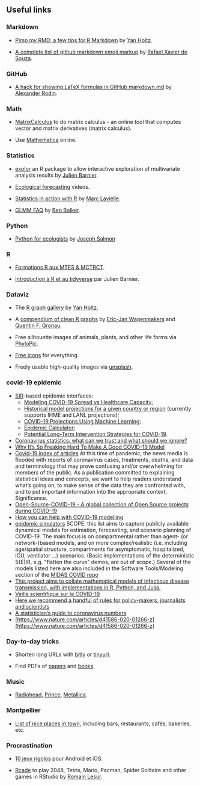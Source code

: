 ## Useful links

### Markdown

* [Pimp my RMD: a few tips for R Markdown](https://holtzy.github.io/Pimp-my-rmd/) by [Yan Holtz](https://www.yan-holtz.com/).

* [A complete list of github markdown emoji markup](https://gist.github.com/rxaviers/7360908) by [Rafael Xavier de Souza](http://rafael.xavier.blog.br/).

### GitHub

* [A hack for showing LaTeX formulas in GitHub markdown.md](https://gist.github.com/a-rodin/fef3f543412d6e1ec5b6cf55bf197d7b) by [Alexander Rodin](https://gist.github.com/a-rodin).

### Math

*  [MatrixCalculus](http://www.matrixcalculus.org/) to do matrix calculus - an online tool that computes vector and matrix derivatives (matrix calculus). 

* Use [Mathematica](https://www.wolframalpha.com/examples/) online.

### Statistics

* [explor](https://juba.github.io/explor/) an R package to allow interactive exploration of multivariate analysis results by [Julien Barnier](https://data.nozav.org/).

* [Ecological forecasting](https://www.youtube.com/channel/UCZ2KQdo1-FhNRtEBYxai5Aw) videos.

* [Statistics in action with R](http://sia.webpopix.org/index.html) by [Marc Lavielle](http://www.cmap.polytechnique.fr/~lavielle/).

* [GLMM FAQ](https://bbolker.github.io/mixedmodels-misc/glmmFAQ.html) by [Ben Bolker](https://ms.mcmaster.ca/~bolker/).

### Python 

* [Python for ecologists](http://josephsalmon.eu/HLMA408.html) by [Joseph Salmon](http://josephsalmon.eu/)

### R 

* [Formations R aux MTES & MCTRCT](https://mtes-mct.github.io/parcours-r/).

* [Introduction à R et au tidyverse](https://juba.github.io/tidyverse/index.html) par Julien Barnier. 

### Dataviz

* The [R graph gallery](https://www.r-graph-gallery.com/) by [Yan Holtz](https://www.yan-holtz.com/).

* A [compendium of clean R graphs](http://shinyapps.org/apps/RGraphCompendium/index.php?utm_content=buffer631a3&utm_medium=social&utm_source=twitter.com&utm_campaign=buffer) by [Eric-Jan Wagenmakers](http://www.ejwagenmakers.com/) and [Quentin F. Gronau](https://github.com/quentingronau).

* Free silhouette images of animals, plants, and other life forms via [PhyloPic](http://phylopic.org/).

* [Free icons](https://thenounproject.com/) for everything.

* Freely usable high-quality images via [unsplash](https://unsplash.com/). 

### covid-19 epidemic

* [SIR](https://www.nature.com/articles/s41592-020-0822-z?draft=collection)-based epidemic interfaces: 
    * [Modeling COVID-19 Spread vs Healthcare Capacity](https://alhill.shinyapps.io/COVID19seir/);
    * [Historical model projections for a given country or region](https://www.covid-projections.com/) (currently supports IHME and LANL projections);
    * [COVID-19 Projections Using Machine Learning](https://covid19-projections.com/);
    * [Epidemic Calculator](https://gabgoh.github.io/COVID/index.html);
    * [Potential Long-Term Intervention Strategies for COVID-19](http://covid-measures.stanford.edu/).
* [Coronavirus statistics: what can we trust and what should we ignore?](https://www.theguardian.com/world/2020/apr/12/coronavirus-statistics-what-can-we-trust-and-what-should-we-ignore)
* [Why It’s So Freaking Hard To Make A Good COVID-19 Model](https://fivethirtyeight.com/features/why-its-so-freaking-hard-to-make-a-good-covid-19-model/)
* [Covid-19 index of articles](https://www.significancemagazine.com/647?fbclid=IwAR30SVkNF84OsMQAbPUrWMAwiQHBTWCBoJYW5Ag8n7gaIyeOM1GB-Fe5xFs) At this time of pandemic, the news media is flooded with reports of coronavirus cases, treatments, deaths, and data and terminology that may prove confusing and/or overwhelming for members of the public. As a publication committed to explaining statistical ideas and concepts, we want to help readers understand what’s going on, to make sense of the data they are confronted with, and to put important information into the appropriate context. Significance.
* [Open-Source-COVID-19 - A global collection of Open Source projects during COVID-19](http://open-source-covid-19.weileizeng.com/)
* [How you can help with COVID-19 modelling](https://www.nature.com/articles/s42254-020-0175-7?fbclid=IwAR0-MhfxDf0Sa4p1EKAWavaVu3qwlogaJN5fNzJQtVAk0ghXBz87ZmYZOj8)
* [epidemic simulators](https://docs.google.com/spreadsheets/d/1hUZlVDPfa5C8KgURoP_3dAiUQgI6rdb7A5e_g8NcPaY/edit?ts=5e9606f3#gid=0) SCOPE: this list aims to capture publicly available dynamical models for estimation, forecasting, and scenario planning of COVID-19. The main focus is on compartmental rather than agent- (or network-)based models, and on more complex/realistic (i.e. including age/spatial structure, compartments for asymptomatic, hospitalized, ICU, ventilator ...) scenarios. (Basic implementations of the deterministic S(E)IR, e.g. "flatten the curve" demos, are out of scope.) Several of the models listed here are also included in the Software Tools/Modeling section of the [MIDAS COVID repo](https://github.com/midas-network/COVID-19/tree/master/software_tools)
* [This project aims to collate mathematical models of infectious disease transmission, with implementations in R, Python, and Julia.](http://epirecip.es/epicookbook/)
* [ Veille scientifique sur le COVID-19](https://bibliovid.org/?fbclid=IwAR3gVKmwAHaxcZpZnt3vbUUZ93uKiQNDMX93kO5b0KWw3O_Adw-z88v4DtI)
* [Here we recommend a handful of rules for policy-makers, journalists and scientists](https://rssdss.design.blog/2020/03/31/all-models-are-wrong-but-some-are-completely-wrong/)
* [A statistician’s guide to coronavirus numbers](https://www.statslife.org.uk/features/4474-a-statistician-s-guide-to-coronavirus-numbers)
* [https://www.nature.com/articles/d41586-020-01266-z](https://www.nature.com/articles/d41586-020-01266-z)

### Day-to-day tricks

* Shorten long URLs with [bitly](https://bitly.com/) or [tinyurl](https://tinyurl.com/create.php?source=indexpage&url=https%3A%2F%2Fpubs.rsna.org%2Fdoi%2F10.1148%2Frg.2017170077%3Furl_ver%3DZ39.88-2003%26rfr_id%3Dori%3Arid%3Acrossref.org%26rfr_dat%3Dcr_pub%253dpubmed&submit=Make+TinyURL%21&alias=).

* Find PDFs of [papers](https://scihub.unblockit.one/) and [books](http://93.174.95.27/).

### Music

* [Radiohead](https://www.youtube.com/channel/UCr_iyUANcn9OX_yy9piYoLw/playlists?view=50&sort=dd&shelf_id=3579731707244514300), [Prince](https://www.youtube.com/user/prince/featured), [Metallica](https://www.youtube.com/channel/UCbulh9WdLtEXiooRcYK7SWw).  

### Montpellier 

* [List of nice places in town](https://www.google.com/maps/d/u/0/viewer?mid=1O_HoGFxRu4Kv52qfv3CA5NVoWiy_dAWk&ll=43.58423373369787%2C3.9502883500000507&z=12), including bars, restaurants, cafés, bakeries, etc.

### Procrastination

* [10 jeux rigolos](https://www.lemonde.fr/pixels/article/2020/05/03/jeux-video-notre-selection-de-dix-nouveaux-jeux-mobiles-delirants_6038509_4408996.html) pour Android et iOS.

* [Rcade](https://github.com/RLesur/Rcade) to play 2048, Tetris, Mario, Pacman, Spider Solitaire and other games in RStudio by [Romain Lesur](https://github.com/RLesur). 

